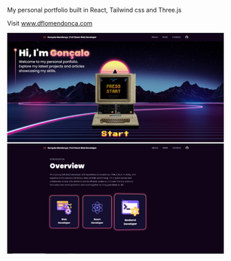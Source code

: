 My personal portfolio built in React, Tailwind css and Three.js

Visit www.dflomendonca.com

![Screenshot](Portfolio.png)
![Screenshot](Portfolio2.png)
